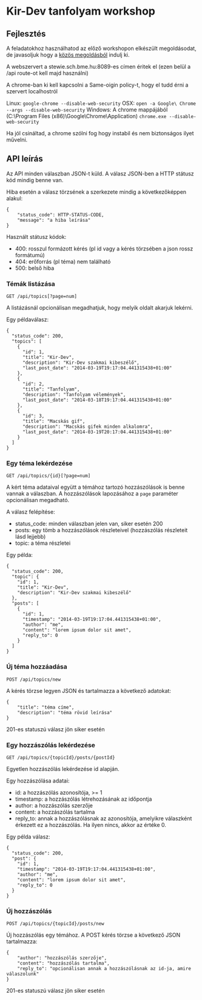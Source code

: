Kir-Dev tanfolyam workshop
==========================

Fejlesztés
----------

A feladatokhoz használhatod az előző workshopon elkészült megoldásodat, de 
javasoljuk hogy a [közös megoldásból](https://github.com/kir-dev/tanfolyam/tree/master/2016-tavasz/sitebuild-workshop/megoldas) indulj ki.

A webszervert a stewie.sch.bme.hu:8089-es címen éritek el (ezen belül a /api 
route-ot kell majd használni)

A chrome-ban ki kell kapcsolni a Same-oigin policy-t, hogy el tudd érni a 
szervert localhostról

Linux: `google-chrome --disable-web-security`
OSX: `open -a Google\ Chrome --args --disable-web-security`
Windows: A chrome mappájából (C:\Program Files (x86)\Google\Chrome\Application)
`chrome.exe --disable-web-security`

Ha jól csináltad, a chrome szólni fog hogy instabil és nem biztonságos ilyet művelni.

API leírás
----------

Az API minden válaszban JSON-t küld. A válasz JSON-ben a HTTP státusz kód mindig
benne van.

Hiba esetén a válasz törzsének a szerkezete mindig a következőképpen alakul:

    {
        "status_code": HTTP-STATUS-CODE,
        "message": "a hiba leírása"
    }

Használt státusz kódok:

* 400: rosszul formázott kérés (pl id vagy a kérés törzsében a json rossz formátumú)
* 404: erőforrás (pl téma) nem található
* 500: belső hiba

### Témák listázása

    GET /api/topics[?page=num]

A listázásnál opcionálisan megadhatjuk, hogy melyik oldalt akarjuk lekérni.

Egy példaválasz:

    {
      "status_code": 200,
      "topics": [
        {
          "id": 1,
          "title": "Kir-Dev",
          "description": "Kir-Dev szakmai kibeszélő",
          "last_post_date": "2014-03-19T19:17:04.441315438+01:00"
        },
        {
          "id": 2,
          "title": "Tanfolyam",
          "description": "Tanfolyam vélemények",
          "last_post_date": "2014-03-18T19:17:04.441315438+01:00"
        },
        {
          "id": 3,
          "title": "Macskás gif",
          "description": "Macskás gifek minden alkalomra",
          "last_post_date": "2014-03-19T20:17:04.441315438+01:00"
        }
      ]
    }

### Egy téma lekérdezése

    GET /api/topics/{id}[?page=num]

A kért téma adataival együtt a témához tartozó hozzászólások is benne vannak a
válaszban. A hozzászólások lapozásához a `page` paraméter opcionálisan megadható.

A válasz felépítése:

* status_code: minden válaszban jelen van, siker esetén 200
* posts: egy tömb a hozzászólások részleteivel (hozzászólás részleteit lásd lejjebb)
* topic: a téma részletei

Egy példa:

    {
      "status_code": 200,
      "topic": {
        "id": 1,
        "title": "Kir-Dev",
        "description": "Kir-Dev szakmai kibeszélő"
      },
      "posts": [
        {
          "id": 1,
          "timestamp": "2014-03-19T19:17:04.441315438+01:00",
          "author": "me",
          "content": "lorem ipsum dolor sit amet",
          "reply_to": 0
        }
      ]
    }

### Új téma hozzáadása

    POST /api/topics/new

A kérés törzse legyen JSON és tartalmazza a következő adatokat:

    {
        "title": "téma címe",
        "description": "téma rövid leírása"
    }

201-es statuszú válasz jön siker esetén

### Egy hozzászólás lekérdezése

    GET /api/topics/{topicId}/posts/{postId}

Egyetlen hozzászólás lekérdezése id alapján.

Egy hozzászólása adatai:

* id: a hozzászólás azonosítója, >= 1
* timestamp: a hozzászólás létrehozásának az időpontja
* author: a hozzászólás szerzője
* content: a hozzászólás tartalma
* reply_to: annak a hozzászólásnak az azonosítója, amelyikre válaszként
    érkezett ez a hozzászólás. Ha ilyen nincs, akkor az értéke 0.

Egy példa válasz:

    {
      "status_code": 200,
      "post": {
        "id": 1,
        "timestamp": "2014-03-19T19:17:04.441315438+01:00",
        "author": "me",
        "content": "lorem ipsum dolor sit amet",
        "reply_to": 0
      }
    }

### Új hozzászólás

    POST /api/topics/{topicId}/posts/new

Új hozzászólás egy témához. A POST kérés törzse a következő JSON tartalmazza:

    {
        "author": "hozzászólás szerzője",
        "content": "hozzászólás tartalma",
        "reply_to": "opcionálisan annak a hozzászólásnak az id-ja, amire válaszolunk"
    }

201-es statuszú válasz jön siker esetén
